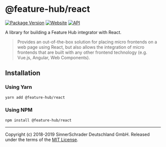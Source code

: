 # @feature-hub/react

[![Package Version][package-badge]][package-npm]
[![Website][website-badge]][website] [![API][api-badge]][api]

A library for building a Feature Hub integrator with React.

> Provides an out-of-the-box solution for placing micro frontends on a web page
> using React, but also allows the integration of micro frontends that are built
> with any other frontend technology (e.g. Vue.js, Angular, Web Components).

## Installation

### Using Yarn

```sh
yarn add @feature-hub/react
```

### Using NPM

```sh
npm install @feature-hub/react
```

---

Copyright (c) 2018-2019 SinnerSchrader Deutschland GmbH. Released under the
terms of the [MIT License][license].

[api]: https://feature-hub.io/@feature-hub/react/
[api-badge]:
  https://img.shields.io/badge/API-%40feature--hub%2Freact-%23ea3458.svg
[license]: https://github.com/sinnerschrader/feature-hub/blob/master/LICENSE
[package-badge]: https://img.shields.io/npm/v/@feature-hub/react.svg
[package-npm]: https://www.npmjs.com/package/@feature-hub/react
[website]: https://feature-hub.io/
[website-badge]:
  https://img.shields.io/badge/Website-feature--hub.io-%23500dc5.svg
